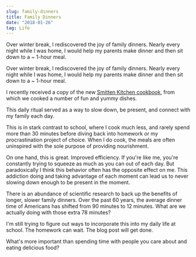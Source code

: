 ```yaml
---
slug: family-dinners
title: Family Dinners
date: "2018-01-26"
tag: Life
---
```


Over winter break, I rediscovered the joy of family dinners. Nearly every night while I was home, I would help my parents make dinner and then sit down to a ~ 1-hour meal.

<!-- more -->

Over winter break, I rediscovered the joy of family dinners. Nearly every night while I was home, I would help my parents make dinner and then sit down to a ~ 1-hour meal.

I recently received a copy of the new [Smitten Kitchen cookbook](https://smittenkitchen.com/books/), from which we cooked a number of fun and yummy dishes.

This daily ritual served as a way to slow down, be present, and connect with my family each day.

This is in stark contrast to school, where I cook much less, and rarely spend more than 30 minutes before diving back into homework or my procrastination project of choice. When I do cook, the meals are often uninspired with the sole purpose of providing nourishment.

On one hand, this is great. Improved efficiency. If you're like me, you're constantly trying to squeeze as much as you can out of each day. But paradoxically I think this behavior often has the opposite effect on me. This addiction doing and taking advantage of each moment can lead us to never slowing down enough to be present in the moment.

There is an abundance of scientific research to back up the benefits of longer, slower family dinners. Over the past 60 years, the average dinner time of Americans has shifted from 90 minutes to 12 minutes. What are we actually doing with those extra 78 minutes?

I'm still trying to figure out ways to incorporate this into my daily life at school. The homework can wait. The blog post will get done.

What's more important than spending time with people you care about and eating delicious food?
